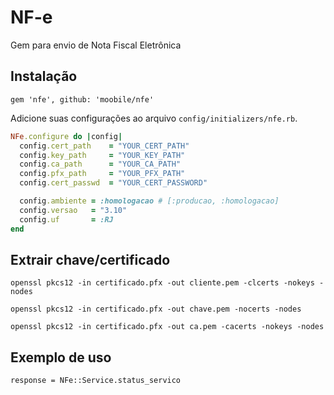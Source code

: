 # NF-e
Gem para envio de Nota Fiscal Eletrônica

## Instalação
    gem 'nfe', github: 'moobile/nfe'

Adicione suas configurações ao arquivo `config/initializers/nfe.rb`.

```ruby
NFe.configure do |config|
  config.cert_path    = "YOUR_CERT_PATH"
  config.key_path     = "YOUR_KEY_PATH"
  config.ca_path      = "YOUR_CA_PATH"
  config.pfx_path     = "YOUR_PFX_PATH"
  config.cert_passwd  = "YOUR_CERT_PASSWORD"

  config.ambiente = :homologacao # [:producao, :homologacao]
  config.versao   = "3.10"
  config.uf       = :RJ
end
```

## Extrair chave/certificado
`openssl pkcs12 -in certificado.pfx -out cliente.pem -clcerts -nokeys -nodes`

`openssl pkcs12 -in certificado.pfx -out chave.pem -nocerts -nodes`

`openssl pkcs12 -in certificado.pfx -out ca.pem -cacerts -nokeys -nodes`


## Exemplo de uso
    response = NFe::Service.status_servico
